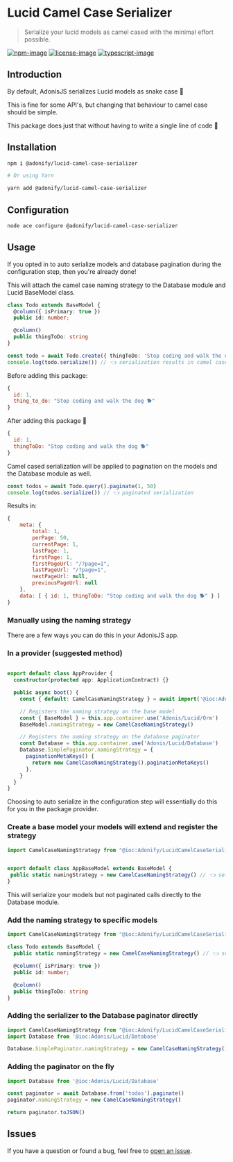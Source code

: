# Lucid Camel Case Serializer
> Serialize your lucid models as camel cased with the minimal effort possible.

[![npm-image]][npm-url] [![license-image]][license-url] [![typescript-image]][typescript-url]

## Introduction

By default, AdonisJS serializes Lucid models as snake case 🐍 

This is fine for some API's, but changing that behaviour to camel case should be simple. 

This package does just that without having to write a single line of code 🐪

## Installation

```bash
npm i @adonify/lucid-camel-case-serializer

# Or using Yarn

yarn add @adonify/lucid-camel-case-serializer
```

## Configuration 
```bash
node ace configure @adonify/lucid-camel-case-serializer
```

## Usage

If you opted in to auto serialize models and database pagination during the configuration step, then you're already done!

This will attach the camel case naming strategy to the Database module and Lucid BaseModel class.

```ts
class Todo extends BaseModel {
  @column({ isPrimary: true })
  public id: number;

  @column()
  public thingToDo: string
}

const todo = await Todo.create({ thingToDo: 'Stop coding and walk the dog 🐕' })
console.log(todo.serialize()) // 👈 serialization results in camel case
```

Before adding this package: 
```javascript
{
  id: 1,
  thing_to_do: "Stop coding and walk the dog 🐕"
}
```

After adding this package 🎉
```javascript
{
  id: 1,
  thingToDo: "Stop coding and walk the dog 🐕"
}
```

Camel cased serialization will be applied to pagination on the models and the Database module as well.

```ts
const todos = await Todo.query().paginate(1, 50)
console.log(todos.serialize()) // 👈 paginated serialization 
```

Results in: 

```javascript
{
	meta: {
		total: 1,
		perPage: 50,
		currentPage: 1,
		lastPage: 1,
		firstPage: 1,
		firstPageUrl: "/?page=1",
		lastPageUrl: "/?page=1",
		nextPageUrl: null,
		previousPageUrl: null
	},
	data: [ { id: 1, thingToDo: "Stop coding and walk the dog 🐕" } ]
}
```

### Manually using the naming strategy

There are a few ways you can do this in your AdonisJS app.

### In a provider (suggested method)

```ts

export default class AppProvider {
  constructor(protected app: ApplicationContract) {}

  public async boot() {
    const { default: CamelCaseNamingStrategy } = await import('@ioc:Adonify/LucidCamelCaseSerializer')

    // Registers the naming strategy on the base model
    const { BaseModel } = this.app.container.use('Adonis/Lucid/Orm')
    BaseModel.namingStrategy = new CamelCaseNamingStrategy()

    // Registers the naming strategy on the database paginator
    const Database = this.app.container.use('Adonis/Lucid/Database')
    Database.SimplePaginator.namingStrategy = {
      paginationMetaKeys() {
        return new CamelCaseNamingStrategy().paginationMetaKeys()
      },
    }
  }
}

```

Choosing to auto serialize in the configuration step will essentially do this for you in the package provider.

### Create a base model your models will extend and register the strategy

```ts
import CamelCaseNamingStrategy from "@ioc:Adonify/LucidCamelCaseSerializer";


export default class AppBaseModel extends BaseModel {
 public static namingStrategy = new CamelCaseNamingStrategy() // 👈 set as naming strategy
}
```

This will serialize your models but not paginated calls directly to the Database module.

### Add the naming strategy to specific models

```ts
import CamelCaseNamingStrategy from "@ioc:Adonify/LucidCamelCaseSerializer";

class Todo extends BaseModel {
  public static namingStrategy = new CamelCaseNamingStrategy() // 👈 set as naming strategy

  @column({ isPrimary: true })
  public id: number;

  @column()
  public thingToDo: string
}
```

### Adding the serializer to the Database paginator directly

```ts
import CamelCaseNamingStrategy from "@ioc:Adonify/LucidCamelCaseSerializer";
import Database from '@ioc:Adonis/Lucid/Database'

Database.SimplePaginator.namingStrategy = new CamelCaseNamingStrategy()
```

### Adding the paginator on the fly

```ts
import Database from '@ioc:Adonis/Lucid/Database'

const paginator = await Database.from('todos').paginate()
paginator.namingStrategy = new CamelCaseNamingStrategy()

return paginator.toJSON()
```

## Issues

If you have a question or found a bug, feel free to [open an issue](https://github.com/AdonifyCode/lucid-camel-case-serializer/issues).

[npm-image]: https://img.shields.io/npm/v/@adonify/lucid-camel-case-serializer.svg?style=for-the-badge&logo=npm
[npm-url]: https://npmjs.org/package/@adonify/lucid-camel-case-serializer "npm"

[license-image]: https://img.shields.io/npm/l/@adonify/lucid-camel-case-serializer?color=blueviolet&style=for-the-badge
[license-url]: LICENSE.md "license"

[typescript-image]: https://img.shields.io/badge/Typescript-294E80.svg?style=for-the-badge&logo=typescript
[typescript-url]:  "typescript"
